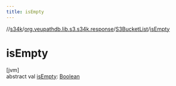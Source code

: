```yaml
---
title: isEmpty
---
```

//[s34k](../../../index.html)/[org.veupathdb.lib.s3.s34k.response](../index.html)/[S3BucketList](index.html)/[isEmpty](is-empty.html)



# isEmpty



[jvm]\
abstract val [isEmpty](is-empty.html): [Boolean](https://kotlinlang.org/api/latest/jvm/stdlib/kotlin/-boolean/index.html)




